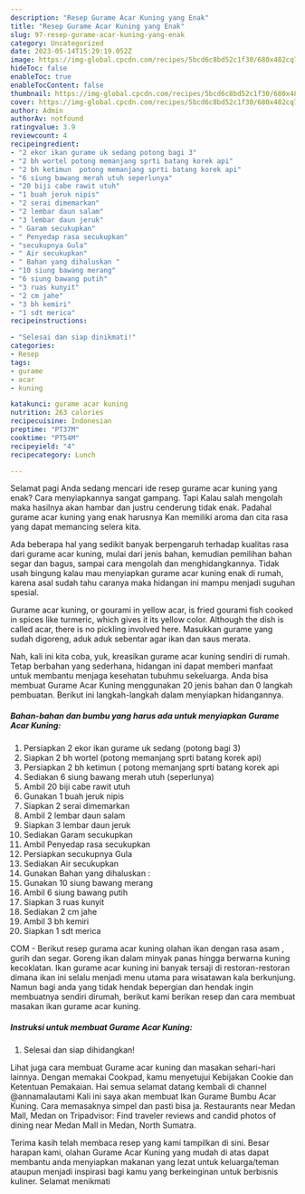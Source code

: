 ```yaml
---
description: "Resep Gurame Acar Kuning yang Enak"
title: "Resep Gurame Acar Kuning yang Enak"
slug: 97-resep-gurame-acar-kuning-yang-enak
category: Uncategorized
date: 2023-05-14T15:29:19.052Z
image: https://img-global.cpcdn.com/recipes/5bcd6c8bd52c1f30/680x482cq70/gurame-acar-kuning-foto-resep-utama.jpg
hideToc: false
enableToc: true
enableTocContent: false
thumbnail: https://img-global.cpcdn.com/recipes/5bcd6c8bd52c1f30/680x482cq70/gurame-acar-kuning-foto-resep-utama.jpg
cover: https://img-global.cpcdn.com/recipes/5bcd6c8bd52c1f30/680x482cq70/gurame-acar-kuning-foto-resep-utama.jpg
author: Admin
authorAv: notfound
ratingvalue: 3.9
reviewcount: 4
recipeingredient:
- "2 ekor ikan gurame uk sedang potong bagi 3"
- "2 bh wortel potong memanjang sprti batang korek api"
- "2 bh ketimun  potong memanjang sprti batang korek api"
- "6 siung bawang merah utuh seperlunya"
- "20 biji cabe rawit utuh"
- "1 buah jeruk nipis"
- "2 serai dimemarkan"
- "2 lembar daun salam"
- "3 lembar daun jeruk"
- " Garam secukupkan"
- " Penyedap rasa secukupkan"
- "secukupnya Gula"
- " Air secukupkan"
- " Bahan yang dihaluskan "
- "10 siung bawang merang"
- "6 siung bawang putih"
- "3 ruas kunyit"
- "2 cm jahe"
- "3 bh kemiri"
- "1 sdt merica"
recipeinstructions:

- "Selesai dan siap dinikmati!"
categories:
- Resep
tags:
- gurame
- acar
- kuning

katakunci: gurame acar kuning 
nutrition: 263 calories
recipecuisine: Indonesian
preptime: "PT37M"
cooktime: "PT54M"
recipeyield: "4"
recipecategory: Lunch

---
```



Selamat pagi Anda sedang mencari ide resep gurame acar kuning yang enak? Cara menyiapkannya sangat gampang. Tapi Kalau salah mengolah maka hasilnya akan hambar dan justru cenderung tidak enak. Padahal gurame acar kuning yang enak harusnya Kan memiliki aroma dan cita rasa yang dapat memancing selera kita.


Ada beberapa hal yang sedikit banyak berpengaruh terhadap kualitas rasa dari gurame acar kuning, mulai dari jenis bahan, kemudian pemilihan bahan segar dan bagus, sampai cara mengolah dan menghidangkannya. Tidak usah bingung kalau mau menyiapkan gurame acar kuning enak di rumah, karena asal sudah tahu caranya maka hidangan ini mampu menjadi suguhan spesial.

Gurame acar kuning, or gourami in yellow acar, is fried gourami fish cooked in spices like turmeric, which gives it its yellow color. Although the dish is called acar, there is no pickling involved here. Masukkan gurame yang sudah digoreng, aduk aduk sebentar agar ikan dan saus merata.


Nah, kali ini kita coba, yuk, kreasikan gurame acar kuning sendiri di rumah. Tetap berbahan yang sederhana, hidangan ini dapat memberi manfaat untuk membantu menjaga kesehatan tubuhmu sekeluarga. Anda bisa membuat Gurame Acar Kuning menggunakan 20 jenis bahan dan 0 langkah pembuatan. Berikut ini langkah-langkah dalam menyiapkan hidangannya.

<!--inarticleads1-->

##### Bahan-bahan dan bumbu yang harus ada untuk menyiapkan Gurame Acar Kuning:

1. Persiapkan 2 ekor ikan gurame uk sedang (potong bagi 3)
1. Siapkan 2 bh wortel (potong memanjang sprti batang korek api)
1. Persiapkan 2 bh ketimun ( potong memanjang sprti batang korek api
1. Sediakan 6 siung bawang merah utuh (seperlunya)
1. Ambil 20 biji cabe rawit utuh
1. Gunakan 1 buah jeruk nipis
1. Siapkan 2 serai dimemarkan
1. Ambil 2 lembar daun salam
1. Siapkan 3 lembar daun jeruk
1. Sediakan  Garam secukupkan
1. Ambil  Penyedap rasa secukupkan
1. Persiapkan secukupnya Gula
1. Sediakan  Air secukupkan
1. Gunakan  Bahan yang dihaluskan :
1. Gunakan 10 siung bawang merang
1. Ambil 6 siung bawang putih
1. Siapkan 3 ruas kunyit
1. Sediakan 2 cm jahe
1. Ambil 3 bh kemiri
1. Siapkan 1 sdt merica


COM - Berikut resep gurama acar kuning olahan ikan dengan rasa asam , gurih dan segar. Goreng ikan dalam minyak panas hingga berwarna kuning kecoklatan. Ikan gurame acar kuning ini banyak tersaji di restoran-restoran dimana ikan ini selalu menjadi menu utama para wisatawan kala berkunjung. Namun bagi anda yang tidak hendak bepergian dan hendak ingin membuatnya sendiri dirumah, berikut kami berikan resep dan cara membuat masakan ikan gurame acar kuning. 

<!--inarticleads2-->

##### Instruksi untuk membuat Gurame Acar Kuning:


1. Selesai dan siap dihidangkan!

Lihat juga cara membuat Gurame acar kuning dan masakan sehari-hari lainnya. Dengan memakai Cookpad, kamu menyetujui Kebijakan Cookie dan Ketentuan Pemakaian. Hai semua selamat datang kembali di channel @annamalautami Kali ini saya akan membuat Ikan Gurame Bumbu Acar Kuning. Cara memasaknya simpel dan pasti bisa ja. Restaurants near Medan Mall, Medan on Tripadvisor: Find traveler reviews and candid photos of dining near Medan Mall in Medan, North Sumatra. 

Terima kasih telah membaca resep yang kami tampilkan di sini. Besar harapan kami, olahan Gurame Acar Kuning yang mudah di atas dapat membantu anda menyiapkan makanan yang lezat untuk keluarga/teman ataupun menjadi inspirasi bagi kamu yang berkeinginan untuk berbisnis kuliner. Selamat menikmati
